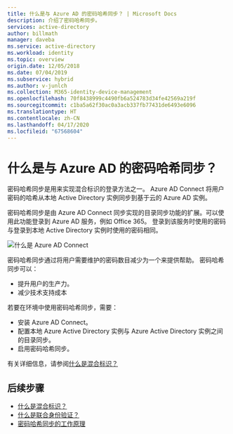 ```yaml
---
title: 什么是与 Azure AD 的密码哈希同步？ | Microsoft Docs
description: 介绍了密码哈希同步。
services: active-directory
author: billmath
manager: daveba
ms.service: active-directory
ms.workload: identity
ms.topic: overview
origin.date: 12/05/2018
ms.date: 07/04/2019
ms.subservice: hybrid
ms.author: v-junlch
ms.collection: M365-identity-device-management
ms.openlocfilehash: 70f8438999c4490fb6a524783d34fe42569a219f
ms.sourcegitcommit: c1ba5a62f30ac0a3acb337fb77431de6493e6096
ms.translationtype: HT
ms.contentlocale: zh-CN
ms.lasthandoff: 04/17/2020
ms.locfileid: "67568604"
---
```

# <a name="what-is-password-hash-synchronization-with-azure-ad"></a>什么是与 Azure AD 的密码哈希同步？
密码哈希同步是用来实现混合标识的登录方法之一。 Azure AD Connect 将用户密码的哈希从本地 Active Directory 实例同步到基于云的 Azure AD 实例。

密码哈希同步是由 Azure AD Connect 同步实现的目录同步功能的扩展。可以使用此功能登录到 Azure AD 服务，例如 Office 365。 登录到该服务时使用的密码与登录到本地 Active Directory 实例时使用的密码相同。

![什么是 Azure AD Connect](./media/how-to-connect-password-hash-synchronization/arch1.png)

密码哈希同步通过将用户需要维护的密码数目减少为一个来提供帮助。 密码哈希同步可以：

* 提升用户的生产力。
* 减少技术支持成本  

若要在环境中使用密码哈希同步，需要：

* 安装 Azure AD Connect。  
* 配置本地 Azure Active Directory 实例与 Azure Active Directory 实例之间的目录同步。
* 启用密码哈希同步。



有关详细信息，请参阅[什么是混合标识？](whatis-hybrid-identity.md)




## <a name="next-steps"></a>后续步骤

- [什么是混合标识？](whatis-hybrid-identity.md)
- [什么是联合身份验证？](whatis-fed.md)
- [密码哈希同步的工作原理](how-to-connect-password-hash-synchronization.md)

<!-- Update_Description: link update -->